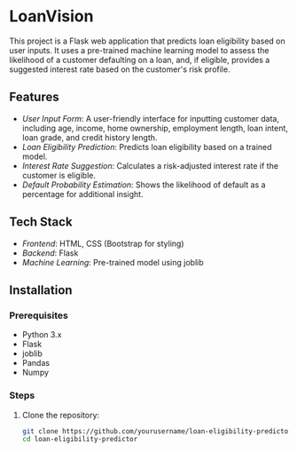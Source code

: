 # LoanVision

This project is a Flask web application that predicts loan eligibility based on user inputs. It uses a pre-trained machine learning model to assess the likelihood of a customer defaulting on a loan, and, if eligible, provides a suggested interest rate based on the customer's risk profile.

## Features

- *User Input Form*: A user-friendly interface for inputting customer data, including age, income, home ownership, employment length, loan intent, loan grade, and credit history length.
- *Loan Eligibility Prediction*: Predicts loan eligibility based on a trained model.
- *Interest Rate Suggestion*: Calculates a risk-adjusted interest rate if the customer is eligible.
- *Default Probability Estimation*: Shows the likelihood of default as a percentage for additional insight.

## Tech Stack

- *Frontend*: HTML, CSS (Bootstrap for styling)
- *Backend*: Flask
- *Machine Learning*: Pre-trained model using joblib

## Installation

### Prerequisites

- Python 3.x
- Flask
- joblib
- Pandas
- Numpy

### Steps

1. Clone the repository:
   ```bash
   git clone https://github.com/yourusername/loan-eligibility-predictor.git
   cd loan-eligibility-predictor
